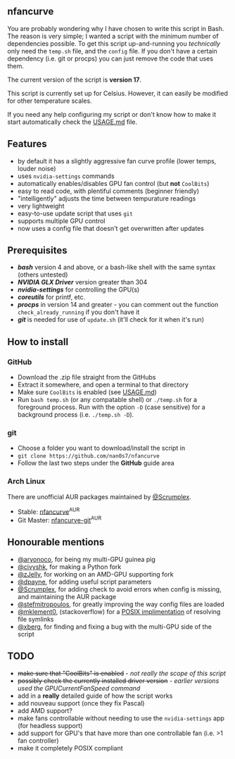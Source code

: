 nfancurve
---------
You are probably wondering why I have chosen to write this script in Bash. The reason is very simple; I wanted a script with the minimum number of dependencies possible. To get this script up-and-running you _technically_ only need the `temp.sh` file, and the `config` file. If you don't have a certain dependency (i.e. git or procps) you can just remove the code that uses them.

The current version of the script is **version 17**.

This script is currently set up for Celsius. However, it can easily be modified for other temperature scales.

If you need any help configuring my script or don't know how to make it start automatically check the [USAGE.md](USAGE.md) file.

## Features
- by default it has a slightly aggressive fan curve profile (lower temps, louder noise)
- uses `nvidia-settings` commands
- automatically enables/disables GPU fan control (but **not** `CoolBits`)
- easy to read code, with plentiful comments (beginner friendly)
- "intelligently" adjusts the time between tempurature readings
- very lightweight
- easy-to-use update script that uses `git`
- supports multiple GPU control
- now uses a config file that doesn't get overwritten after updates

## Prerequisites
- **_bash_** version 4 and above, or a bash-like shell with the same syntax (others untested)
- **_NVIDIA GLX Driver_** version greater than 304
- **_nvidia-settings_** for controlling the GPU(s)
- **_coreutils_** for printf, etc.
- **_procps_** in version 14 and greater - you can comment out the function `check_already_running` if you don't have it
- **_git_** is needed for use of `update.sh` (it'll check for it when it's run)

## How to install
### GitHub
- Download the .zip file straight from the GitHubs
- Extract it somewhere, and open a terminal to that directory
- Make sure `CoolBits` is enabled (see [USAGE.md](USAGE.md))
- Run `bash temp.sh` (or any compatable shell) or `./temp.sh` for a foreground process. Run with the option `-D` (case sensitive) for a background process (i.e. `./temp.sh -D`).

### git
- Choose a folder you want to download/install the script in
- `git clone https://github.com/nan0s7/nfancurve`
- Follow the last two steps under the **GitHub** guide area

### Arch Linux
There are unofficial AUR packages maintained by [@Scrumplex](https://github.com/Scrumplex).
- Stable: [nfancurve](https://aur.archlinux.org/packages/nfancurve/)<sup>AUR</sup>
- Git Master: [nfancurve-git](https://aur.archlinux.org/packages/nfancurve-git/)<sup>AUR</sup>

## Honourable mentions
- [@aryonoco](https://github.com/aryonoco), for being my multi-GPU guinea pig
- [@civyshk](https://github.com/civyshk), for making a Python fork
- [@zJelly](https://github.com/zJelly), for working on an AMD-GPU supporting fork
- [@dpayne](https://github.com/dpayne), for adding useful script parameters
- [@Scrumplex](https://github.com/Scrumplex), for adding check to avoid errors when config is missing, and maintaining the AUR package
- [@stefmitropoulos](https://github.com/stefmitropoulos), for greatly improving the way config files are loaded
- [@mklement0](https://stackoverflow.com/users/45375/mklement0), (stackoverflow) for a [POSIX implimentation](https://stackoverflow.com/questions/29832037/how-to-get-script-directory-in-posix-sh) of resolving file symlinks
- [@xberg](https://github.com/xberg), for finding and fixing a bug with the multi-GPU side of the script

## TODO
- ~~make sure that "CoolBits" is enabled~~ - _not really the scope of this script_
- ~~possibly check the currently installed driver version~~ - _earlier versions used the  GPUCurrentFanSpeed command_
- add in a **really** detailed guide of how the script works
- add nouveau support (once they fix Pascal)
- add AMD support?
- make fans controllable without needing to use the `nvidia-settings` app (for headless support)
- add support for GPU's that have more than one controllable fan (i.e. >1 fan controller)
- make it completely POSIX compliant
